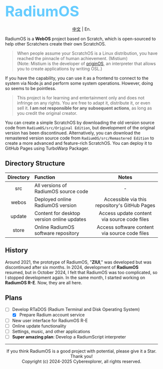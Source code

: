 # <font color="#66ccff" size="36">RadiumOS</font>

<div style="text-align:center">

[中文](https://github.com/LanwyWriteXU/RadiumOS/blob/main/README.md ) | En.

</div>

RadiumOS is a **WebOS** project based on Scratch, which is open-sourced to help other Scratchers create their own ScratchOS.

> When people assume your ScratchOS is a Linux distribution, you have reached the pinnacle of human achievement. (Mistium)  
> (Note: Mistium is the developer of [originOS](https://github.com/Mistium/Origin-OS ), an interpreter that allows you to create applications by writing OSL.)

If you have the capability, you can use it as a frontend to connect to the system via Node.js and perform some system operations. However, doing so seems to be pointless.

> This project is for learning and entertainment only and does not infringe on any rights. You are free to adapt it, distribute it, or even sell it. **I am not responsible for any subsequent actions**, as long as you credit the original creator.

You can create a simple ScratchOS by downloading the old version source code from `RadiumOS/src/Original Edition`, but development of the original version has been discontinued. Alternatively, you can download the remastered version source code from `RadiumOS/src/Remastered Edition` to create a more advanced and feature-rich ScratchOS. You can deploy it to GitHub Pages using TurboWarp Packager.

## Directory Structure

| Directory | Function | Notes |
|:-:|:-|:-:|
| src | All versions of RadiumOS source code | - |
| webos | Deployed online RadiumOS version | Accessible via this repository's GitHub Pages |
| update | Content for desktop version online updates | Access update content via source code files |
| store | Online RadiumOS software repository | Access software content via source code files |

## History

Around 2021, the prototype of RadiumOS, "**ZIUI**," was developed but was discontinued after six months. In 2024, development of **RadiumOS** resumed, but in October 2024, I felt that RadiumOS was too complicated, so I stopped development again. In the same month, I started working on **RadiumOS R-E**. Now, they are all here.

## Plans

- [ ] Develop RTaDOS (Radium Terminal and Disk Operating System)
    - [x] Prepare Radium account service
- [ ] New user interface for RadiumOS R-E
- [ ] Online update functionality
- [ ] Settings, music, and other applications
- [ ] **Super amazing plan**: Develop a RadiumScript interpreter

***
<div style="text-align:center">If you think RadiumOS is a good project with potential, please give it a Star. Thank you!</div>
<div style="text-align:center">Copyright (c) 2024-2025 Cyberexplorer, all rights reserved.</div>